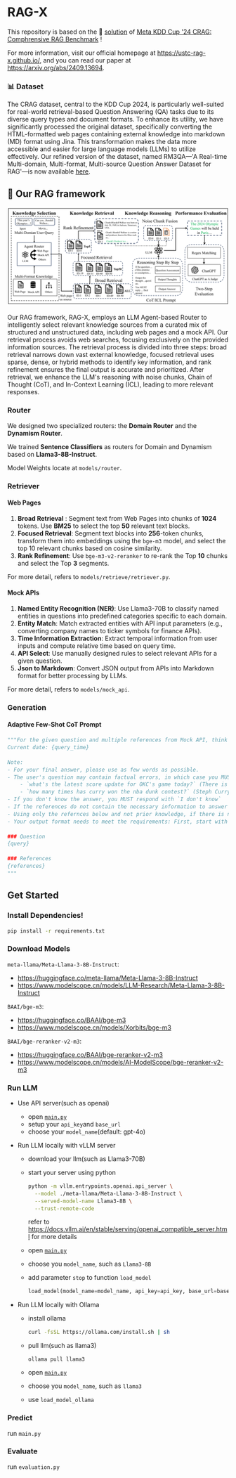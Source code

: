 # RAG-X

This repository is based on the 🥈 [solution](https://github.com/USTCAGI/CRAG-in-KDD-Cup2024) of [Meta KDD Cup '24 CRAG: Comphrensive RAG Benchmark](https://www.aicrowd.com/challenges/meta-comprehensive-rag-benchmark-kdd-cup-2024) !

For more information, visit our official homepage at https://ustc-rag-x.github.io/, and you can read our paper at https://arxiv.org/abs/2409.13694.

### 📊 Dataset
The CRAG dataset, central to the KDD Cup 2024, is particularly well-suited for real-world retrieval-based Question Answering (QA) tasks due to its diverse query types and document formats. To enhance its utility, we have significantly processed the original dataset, specifically converting the HTML-formatted web pages containing external knowledge into markdown (MD) format using Jina. This transformation makes the data more accessible and easier for large language models (LLMs) to utilize effectively. 
Our refined version of the dataset, named RM3QA—'A Real-time Multi-domain, Multi-format, Multi-source Question Answer Dataset for RAG'—is now available [here](https://huggingface.co/datasets/fishsure/RM3QA).

## 🏁 Our RAG framework

![framework1_00](./README.assets/framework1_00.png)

Our RAG framework, RAG-X, employs an LLM Agent-based Router to intelligently select relevant knowledge sources from a curated mix of structured and unstructured data, including web pages and a mock API. Our retrieval process avoids web searches, focusing exclusively on the provided information sources. The retrieval process is divided into three steps: broad retrieval narrows down vast external knowledge, focused retrieval uses sparse, dense, or hybrid methods to identify key information, and rank refinement ensures the final output is accurate and prioritized.  After retrieval, we enhance the LLM's reasoning with noise chunks, Chain of Thought (CoT), and In-Context Learning (ICL), leading to more  relevant responses.

### Router

We designed two specialized routers: the **Domain Router** and the **Dynamism Router**.

We trained **Sentence Classifiers** as routers for Domain and Dynamism based on **Llama3-8B-Instruct**.

Model Weights locate at `models/router`.

### Retriever

#### Web Pages

1. **Broad Retrieval** : Segment text from Web Pages into chunks of **1024** tokens. Use **BM25** to select the top **50** relevant text blocks.
2. **Focused Retrieval**: Segment text blocks into **256**-token chunks, transform them into embeddings using the `bge-m3` model, and select the top 10 relevant chunks based on cosine similarity.
3. **Rank Refinement**: Use `bge-m3-v2-reranker` to re-rank the Top **10** chunks and select the Top **3** segments.

For more detail, refers to `models/retrieve/retriever.py`.

#### Mock APIs

1. **Named Entity Recognition (NER)**: Use Llama3-70B to classify named entities in questions into predefined categories specific to each domain.
2. **Entity Match**: Match extracted entities with API input parameters (e.g., converting company names to ticker symbols for finance APIs).
3. **Time Information Extraction**: Extract temporal information from user inputs and compute relative time based on query time.
4. **API Select**: Use manually designed rules to select relevant APIs for a given question.
5. **Json to Markdown**: Convert JSON output from APIs into Markdown format for better processing by LLMs.

For more detail, refers to `models/mock_api`.

### Generation



#### Adaptive Few-Shot CoT Prompt

```python
"""For the given question and multiple references from Mock API, think step by step, then provide the final answer.
Current date: {query_time}

Note: 
- For your final answer, please use as few words as possible. 
- The user's question may contain factual errors, in which case you MUST reply `invalid question` Here are some examples of invalid questions:
    - `what's the latest score update for OKC's game today?` (There is no game for OKC today)
    - `how many times has curry won the nba dunk contest?` (Steph Curry has never participated in the NBA dunk contest)
- If you don't know the answer, you MUST respond with `I don't know`
- If the references do not contain the necessary information to answer the question, respond with `I don't know`
- Using only the refernces below and not prior knowledge, if there is no reference, respond with `I don't know`
- Your output format needs to meet the requirements: First, start with `## Thought\n` and then output the thought process regarding the user's question. After you finish thinking, you MUST reply with the final answer on the last line, starting with `## Final Answer\n` and using as few words as possible.

### Question
{query}

### References
{references}
"""
```



## Get Started

### Install Dependencies!
```bash
pip install -r requirements.txt
```

### Download Models

`meta-llama/Meta-Llama-3-8B-Instruct`:

+ https://huggingface.co/meta-llama/Meta-Llama-3-8B-Instruct
+ https://www.modelscope.cn/models/LLM-Research/Meta-Llama-3-8B-Instruct

`BAAI/bge-m3`:

+ https://huggingface.co/BAAI/bge-m3
+ https://www.modelscope.cn/models/Xorbits/bge-m3

`BAAI/bge-reranker-v2-m3`:

+ https://huggingface.co/BAAI/bge-reranker-v2-m3
+ https://www.modelscope.cn/models/AI-ModelScope/bge-reranker-v2-m3

### Run LLM

+ Use API server(such as openai)

  + open [`main.py`](main.py)
  + setup your `api_key`and `base_url`
  + choose your `model_name`(default: gpt-4o)

+ Run LLM locally with vLLM server

  + download your llm(such as Llama3-70B)

  + start your server using python

    ```bash
    python -m vllm.entrypoints.openai.api_server \
      --model ./meta-llama/Meta-Llama-3-8B-Instruct \
      --served-model-name Llama3-8B \
      --trust-remote-code
    ```

    refer to https://docs.vllm.ai/en/stable/serving/openai_compatible_server.html for more details

  + open [`main.py`](main.py)

  + choose you `model_name`, such as `Llama3-8B`

  + add parameter `stop` to function `load_model`

    ```python
    load_model(model_name=model_name, api_key=api_key, base_url=base_url, temperature=0, stop=["<|eot_id|>"])
    ```

+ Run LLM locally with Ollama

  + install ollama

    ```bash
    curl -fsSL https://ollama.com/install.sh | sh
    ```

  + pull llm(such as llama3)

    ```
    ollama pull llama3
    ```

  + open [`main.py`](main.py)

  + choose you `model_name`, such as `llama3`

  + use `load_model_ollama`



### Predict

run `main.py`

### Evaluate

run `evaluation.py`

